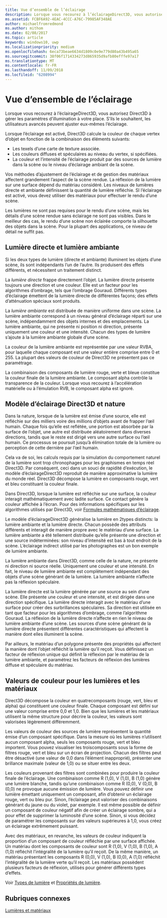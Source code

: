 ```yaml
---
title: Vue d’ensemble de l’éclairage
description: Lorsque vous recourez à l’éclairageDirect3D, vous autorisez Direct3D à gérer les paramètres d’illumination à votre place. S’ils le souhaitent, les utilisateurs avancés peuvent ajuster eux-mêmes l’éclairage.
ms.assetid: FCBF6A92-4EAC-4CCC-A76C-79985AF348AE
author: michaelfromredmond
ms.author: mithom
ms.date: 02/08/2017
ms.topic: article
keywords: windows10, uwp
ms.localizationpriority: medium
ms.openlocfilehash: 6eca73beae6634d1809c0e9e779d80a43b495a65
ms.sourcegitcommit: 38f06f1714334273d865935d9afb80efffe97a17
ms.translationtype: MT
ms.contentlocale: fr-FR
ms.lasthandoff: 11/09/2018
ms.locfileid: "6208994"
---
```

# <a name="lighting-overview"></a>Vue d’ensemble de l’éclairage

Lorsque vous recourez à l’éclairageDirect3D, vous autorisez Direct3D à gérer les paramètres d’illumination à votre place. S’ils le souhaitent, les utilisateurs avancés peuvent ajuster eux-mêmes l’éclairage.

Lorsque l’éclairage est activé, Direct3D calcule la couleur de chaque vertex d’objet en fonction de la combinaison des éléments suivants:

-   Les texels d’une carte de texture associée.
-   Les couleurs diffuses et spéculaires au niveau du vertex, si spécifiées.
-   La couleur et l’intensité de l’éclairage produit par des sources de lumière dans la scène ou le niveau d’éclairage ambiant de la scène.

Vos méthodes d’ajustement de l’éclairage et de gestion des matériaux affectent grandement l’aspect de la scène rendue. La réflexion de la lumière sur une surface dépend du matériau considéré. Les niveaux de lumières directe et ambiante définissent la quantité de lumière réfléchie. SI l’éclairage est activé, vous devez utiliser des matériaux pour effectuer le rendu d’une scène.

Les lumières ne sont pas requises pour le rendu d’une scène, mais les détails d’une scène rendue sans éclairage ne sont pas visibles. Dans le meilleur des cas, le rendu d’une scène non éclairée comporte la silhouette des objets dans la scène. Pour la plupart des applications, ce niveau de détail ne suffit pas.

## <a name="span-iddirectlightvsambientlightspanspan-iddirectlightvsambientlightspandirect-light-vs-ambient-light"></a><span id="direct_light_vs._ambient_light"></span><span id="DIRECT_LIGHT_VS._AMBIENT_LIGHT"></span>Lumière directe et lumière ambiante


Si les deux types de lumière (directe et ambiante) illuminent les objets d’une scène, ils sont indépendants l’un de l’autre. Ils produisent des effets différents, et nécessitent un traitement distinct.

La *lumière directe* frappe directement l’objet. La lumière directe présente toujours une direction et une couleur. Elle est un facteur pour les algorithmes d’ombrage, tels que l’ombrage Gouraud. Différents types d’éclairage émettent de la lumière directe de différentes façons; des effets d’atténuation spéciaux sont produits.

La *lumière ambiante* est distribuée de manière uniforme dans une scène. La lumière ambiante correspond à un niveau général d’éclairage réparti sur une scène, indépendamment des objets internes et des emplacements. La lumière ambiante, qui ne présente ni position ni direction, présente uniquement une couleur et une intensité. Chacun des types de lumière s’ajoute à la lumière ambiante globale d’une scène.

La couleur de la lumière ambiante est représentée par une valeur RVBA, pour laquelle chaque composant est une valeur entière comprise entre 0 et 255. La plupart des valeurs de couleur de Direct3D ne présentent pas ce paramétrage.

La combinaison des composants de lumière rouge, verte et bleue constitue la couleur finale de la lumière ambiante. Le composant alpha contrôle la transparence de la couleur. Lorsque vous recourez à l’accélération matérielle ou à l’émulation RVB, le composant alpha est ignoré.

## <a name="span-iddirect3dlightmodelvsnaturespanspan-iddirect3dlightmodelvsnaturespandirect3d-light-model-vs-nature"></a><span id="direct3d_light_model_vs._nature"></span><span id="DIRECT3D_LIGHT_MODEL_VS._NATURE"></span>Modèle d’éclairage Direct3D et nature


Dans la nature, lorsque de la lumière est émise d’une source, elle est réfléchie sur des milliers voire des millions d’objets avant de frapper l’œil humain. Chaque fois qu’elle est reflétée, une portion est absorbée par la surface de l’objet, une autre est distribuée aléatoirement dans diverses directions, tandis que le reste est dirigé vers une autre surface ou l’œil humain. Ce processus se poursuit jusqu’à élimination totale de la lumière ou perception de cette dernière par l’œil humain.

Cela va de soi, les calculs requis par la simulation du comportement naturel de la lumière sont trop chronophages pour les graphismes en temps réel Direct3D. Par conséquent, ceci dans un souci de rapidité d’exécution, le modèle d’éclairageDirect3D reproduit de manière approximative la lumière du monde réel. Direct3D décompose la lumière en composants rouge, vert et bleu constituant la couleur finale.

Dans Direct3D, lorsque la lumière est réfléchie sur une surface, la couleur interagit mathématiquement avec ladite surface. Ce contact génère la couleur affichée à l’écran. Pour des informations spécifiques sur les algorithmes utilisés par Direct3D, voir [Formules mathématiques d’éclairage](mathematics-of-lighting.md).

Le modèle d’éclairageDirect3D généralise la lumière en 2types distincts: la lumière ambiante et la lumière directe. Chacun possède des attributs différents et interagit de manière propre avec le matériau d’une surface. La lumière ambiante a été tellement distribuée qu’elle présente une direction et une source indéterminées: son niveau d’intensité est bas à tout endroit de la scène. L’éclairage indirect utilisé par les photographes est un bon exemple de lumière ambiante.

La lumière ambiante dans Direct3D, comme celle de la nature, ne présente ni direction ni source réelle. Uniquement une couleur et une intensité. En fait, le niveau de lumière ambiante est complètement indépendant des objets d’une scène générant de la lumière. La lumière ambiante n’affecte pas la réflexion spéculaire.

La lumière directe est la lumière générée par une source au sein d’une scène. Elle présente une couleur et une intensité, et est dirigée dans une direction spécifique. La lumière directe interagit avec le matériau d’une surface pour créer des surbrillances spéculaires. Sa direction est utilisée en tant que facteur pour les algorithmes d’ombrage, comme l’algorithme Gouraud. La réflexion de la lumière directe n’affecte en rien le niveau de lumière ambiante d’une scène. Les sources d’une scène générant de la lumière directe présentent différentes caractéristiques qui affectent la manière dont elles illuminent la scène.

Par ailleurs, le matériau d’un polygone présente des propriétés qui affectent la manière dont l’objet réfléchit la lumière qu’il reçoit. Vous définissez un facteur de réflexion unique qui définit la réflexion par le matériau de la lumière ambiante, et paramétrez les facteurs de réflexion des lumières diffuse et spéculaire du matériau.

## <a name="span-idcolorvaluesforlightsandmaterialsspanspan-idcolorvaluesforlightsandmaterialsspanspan-idcolorvaluesforlightsandmaterialsspancolor-values-for-lights-and-materials"></a><span id="Color_Values_for_Lights_and_Materials"></span><span id="color_values_for_lights_and_materials"></span><span id="COLOR_VALUES_FOR_LIGHTS_AND_MATERIALS"></span>Valeurs de couleur pour les lumières et les matériaux


Direct3D décompose la couleur en quatrecomposants (rouge, vert, bleu et alpha) qui constituent une couleur finale. Chaque composant est défini sur une valeur comprise entre 0,0 et 1,0. Bien que les lumières et les matériaux utilisent la même structure pour décrire la couleur, les valeurs sont valorisées légèrement différemment.

Les valeurs de couleur des sources de lumière représentent la quantité émise d’un composant spécifique. Dans la mesure où les lumières n’utilisent aucun composant alpha, seuls les composants rouge, vert et bleu importent. Vous pouvez visualiser les troiscomposants sous la forme de filtres rouge, vert et bleu sur un écran de projection. Chacun des filtres peut être désactivé (une valeur de 0,0 dans l’élément inapproprié), présenter une brillance maximale (valeur de 1,0) ou se situer entre les deux.

Les couleurs provenant des filtres sont combinées pour produire la couleur finale de l’éclairage. Une combinaison comme R (1,0), V (1,0), B (1,0) génère une lumière blanche, tandis qu’une combinaison comme R (0,0), V (0,0), B (0,0) ne provoque aucune émission de lumière. Vous pouvez définir une lumière émettant uniquement un composant, afin d’obtenir un éclairage rouge, vert ou bleu pur. Sinon, l’éclairage peut valoriser des combinaisons générant du jaune ou du violet, par exemple. Il est même possible de définir un composant de couleur négatif afin de créer un éclairage sombre, qui a pour effet de supprimer la luminosité d’une scène. Sinon, si vous décidez de paramétrer les composants sur des valeurs supérieures à 1,0, vous créez un éclairage extrêmement puissant.

Avec des matériaux, en revanche, les valeurs de couleur indiquent la proportion d’un composant de couleur réfléchie par une surface affichée. Un matériau dont les composants de couleur sont R (1,0), V (1,0), B (1,0), A (1,0) réfléchit l’intégralité de la lumière qu’il reçoit. De la même manière, un matériau présentant les composants R (0,0), V (1,0), B (0,0), A (1,0) réfléchit l’intégralité de la lumière verte qu’il reçoit. Les matériaux possèdent plusieurs facteurs de réflexion, utilisés pour générer différents types d’effets.

Voir [Types de lumière](light-types.md) et [Propriétés de lumière](light-properties.md).

## <a name="span-idrelated-topicsspanrelated-topics"></a><span id="related-topics"></span>Rubriques connexes


[Lumières et matériaux](lights-and-materials.md)

 

 




